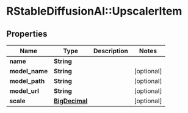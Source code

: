 # RStableDiffusionAI::UpscalerItem

## Properties
Name | Type | Description | Notes
------------ | ------------- | ------------- | -------------
**name** | **String** |  | 
**model_name** | **String** |  | [optional] 
**model_path** | **String** |  | [optional] 
**model_url** | **String** |  | [optional] 
**scale** | [**BigDecimal**](BigDecimal.md) |  | [optional] 

